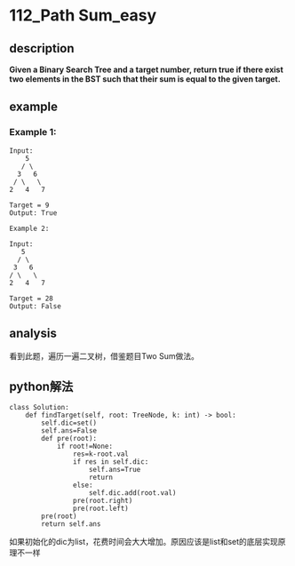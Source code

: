 # 112_Path Sum_easy

## description

**Given a Binary Search Tree and a target number, return true if there exist two elements in the BST such that their sum is equal to the given target.**  

## example

### Example 1:

```
Input: 
    5
   / \
  3   6
 / \   \
2   4   7

Target = 9
Output: True
 ```

 ```
Example 2:

Input:
    5
   / \
  3   6
 / \   \
2   4   7

Target = 28
Output: False
```

## analysis

看到此题，遍历一遍二叉树，借鉴题目Two Sum做法。

## python解法

```
class Solution:
    def findTarget(self, root: TreeNode, k: int) -> bool:
        self.dic=set()
        self.ans=False
        def pre(root):
            if root!=None:
                res=k-root.val
                if res in self.dic:
                    self.ans=True
                    return
                else: 
                    self.dic.add(root.val)
                pre(root.right)
                pre(root.left)
        pre(root)
        return self.ans
```
如果初始化的dic为list，花费时间会大大增加。原因应该是list和set的底层实现原理不一样


